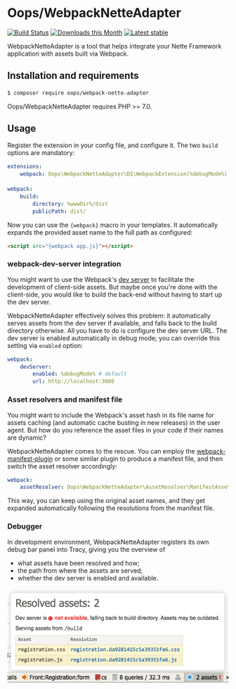 # Oops/WebpackNetteAdapter

[![Build Status](https://img.shields.io/travis/o2ps/WebpackNetteAdapter.svg)](https://travis-ci.org/o2ps/WebpackNetteAdapter)
[![Downloads this Month](https://img.shields.io/packagist/dm/oops/webpack-nette-adapter.svg)](https://packagist.org/packages/oops/webpack-nette-adapter)
[![Latest stable](https://img.shields.io/packagist/v/oops/webpack-nette-adapter.svg)](https://packagist.org/packages/oops/webpack-nette-adapter)

WebpackNetteAdapter is a tool that helps integrate your Nette Framework application with assets built via Webpack.


## Installation and requirements

```bash
$ composer require oops/webpack-nette-adapter
```

Oops/WebpackNetteAdapter requires PHP >= 7.0.


## Usage

Register the extension in your config file, and configure it. The two `build` options are mandatory:

```yaml
extensions:
	webpack: Oops\WebpackNetteAdapter\DI\WebpackExtension(%debugMode%)

webpack:
	build:
		directory: %wwwDir%/dist
		publicPath: dist/
```


Now you can use the `{webpack}` macro in your templates. It automatically expands the provided asset name to the full path as configured:

```html
<script src="{webpack app.js}"></script>
```


### webpack-dev-server integration

You might want to use the Webpack's [dev server](https://www.npmjs.com/package/webpack-dev-server) to facilitate the development of client-side assets. But maybe once you're done with the client-side, you would like to build the back-end without having to start up the dev server.

WebpackNetteAdapter effectively solves this problem: it automatically serves assets from the dev server if available, and falls back to the build directory otherwise. All you have to do is configure the dev server URL. The dev server is enabled automatically in debug mode; you can override this setting via `enabled` option:

```yaml
webpack:
	devServer:
		enabled: %debugMode% # default
		url: http://localhost:3000
```


### Asset resolvers and manifest file

You might want to include the Webpack's asset hash in its file name for assets caching (and automatic cache busting in new releases) in the user agent. But how do you reference the asset files in your code if their names are dynamic?

WebpackNetteAdapter comes to the rescue. You can employ the [webpack-manifest-plugin](https://www.npmjs.com/package/webpack-manifest-plugin) or some similar plugin to produce a manifest file, and then switch the asset resolver accordingly:

```yaml
webpack:
	assetResolver: Oops\WebpackNetteAdapter\AssetResolver\ManifestAssetNameResolver(manifest.json)
```

This way, you can keep using the original asset names, and they get expanded automatically following the resolutions from the manifest file.


### Debugger

In development environment, WebpackNetteAdapter registers its own debug bar panel into Tracy, giving you the overview of

- what assets have been resolved and how;
- the path from where the assets are served;
- whether the dev server is enabled and available.

![Debug bar panel](doc/debug_panel.png)
